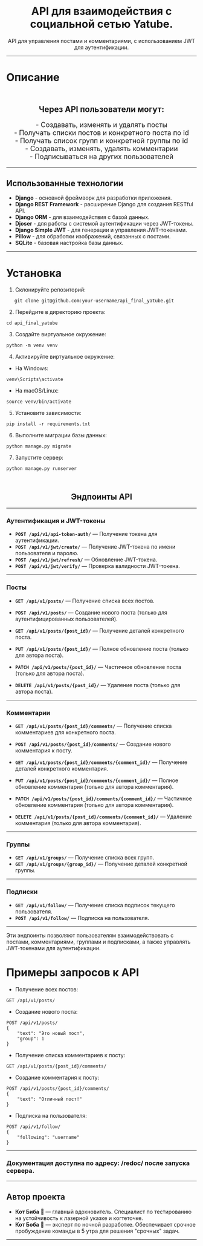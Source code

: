 <h1 align="center">
  <br>
  API для взаимодействия с социальной сетью Yatube.
  <br>
</h1>

<p align="center">
  API для управления постами и комментариями, с использованием JWT для аутентификации.
</p>

___
# Описание
<h2 align="center">
  <br>
  Через API пользователи могут:
  <br>
</h2>
<div align="center">
  <p style="font-size: 18px;">
    - Создавать, изменять и удалять посты
    <br>
    - Получать списки постов и конкретного поста по id
    <br>
    - Получать список групп и конкретной группы по id
    <br>
    - Создавать, изменять, удалять комментарии
    <br>
    - Подписываться на других пользователей
  </p>
</div>

___

## Использованные технологии

- **Django** - основной фреймворк для разработки приложения.
- **Django REST Framework** - расширение Django для создания RESTful API.
- **Django ORM** - для взаимодействия с базой данных.
- **Djoser** - для работы с системой аутентификации через JWT-токены.
- **Django Simple JWT** - для генерации и управления JWT-токенами.
- **Pillow** - для обработки изображений, связанных с постами.
- **SQLite** - базовая настройка базы данных.
  
___
# Установка
1. Склонируйте репозиторий:
```
   git clone git@github.com:your-username/api_final_yatube.git
```
2. Перейдите в директорию проекта:
```
cd api_final_yatube
```
3. Создайте виртуальное окружение:
```
python -m venv venv
```
4. Активируйте виртуальное окружение:
* На Windows:
```
venv\Scripts\activate
```
* На macOS/Linux:
```
source venv/bin/activate
```
5. Установите зависимости:
```
pip install -r requirements.txt
```
6. Выполните миграции базы данных:
```
python manage.py migrate
```
7. Запустите сервер:
```
python manage.py runserver
```

<h2 align="center">
  <br>
  Эндпоинты API
  <br>
</h2>

---

### Аутентификация и JWT-токены

- **`POST /api/v1/api-token-auth/`** — Получение токена для аутентификации.
- **`POST /api/v1/jwt/create/`** — Получение JWT-токена по имени пользователя и паролю.
- **`POST /api/v1/jwt/refresh/`** — Обновление JWT-токена.
- **`POST /api/v1/jwt/verify/`** — Проверка валидности JWT-токена.

---

### Посты

- **`GET /api/v1/posts/`** — Получение списка всех постов.
- **`POST /api/v1/posts/`** — Создание нового поста (только для аутентифицированных пользователей).

- **`GET /api/v1/posts/{post_id}/`** — Получение деталей конкретного поста.
- **`PUT /api/v1/posts/{post_id}/`** — Полное обновление поста (только для автора поста).
- **`PATCH /api/v1/posts/{post_id}/`** — Частичное обновление поста (только для автора поста).
- **`DELETE /api/v1/posts/{post_id}/`** — Удаление поста (только для автора поста).

---

### Комментарии

- **`GET /api/v1/posts/{post_id}/comments/`** — Получение списка комментариев для конкретного поста.
- **`POST /api/v1/posts/{post_id}/comments/`** — Создание нового комментария к посту.

- **`GET /api/v1/posts/{post_id}/comments/{comment_id}/`** — Получение деталей конкретного комментария.
- **`PUT /api/v1/posts/{post_id}/comments/{comment_id}/`** — Полное обновление комментария (только для автора комментария).
- **`PATCH /api/v1/posts/{post_id}/comments/{comment_id}/`** — Частичное обновление комментария (только для автора комментария).
- **`DELETE /api/v1/posts/{post_id}/comments/{comment_id}/`** — Удаление комментария (только для автора комментария).

---

### Группы

- **`GET /api/v1/groups/`** — Получение списка всех групп.
- **`GET /api/v1/groups/{group_id}/`** — Получение деталей конкретной группы.

---

### Подписки

- **`GET /api/v1/follow/`** — Получение списка подписок текущего пользователя.
- **`POST /api/v1/follow/`** — Подписка на пользователя.

---

<p>
  Эти эндпоинты позволяют пользователям взаимодействовать с постами, комментариями, группами и подписками, а также управлять JWT-токенами для аутентификации.
</p>

# Примеры запросов к API

* Получение всех постов:

```
GET /api/v1/posts/
```

* Создание нового поста:

```
POST /api/v1/posts/
{
    "text": "Это новый пост",
    "group": 1
}
```

* Получение списка комментариев к посту:

```
GET /api/v1/posts/{post_id}/comments/
```

* Создание комментария к посту:

```
POST /api/v1/posts/{post_id}/comments/
{
    "text": "Отличный пост!"
}
```

* Подписка на пользователя:

```
POST /api/v1/follow/
{
    "following": "username"
}
```
___
### Документация доступна по адресу: /redoc/ после запуска сервера.

___

## Автор проекта
- **Кот Биба** 🐾 — главный вдохновитель. 
Специалист по тестированию на устойчивость к лазерной указке и когтеточке. 
- **Кот Боба** 🐾 — эксперт по ночной разработке. 
Обеспечивает срочное пробуждение команды в 5 утра для решения "срочных" задач.

___
